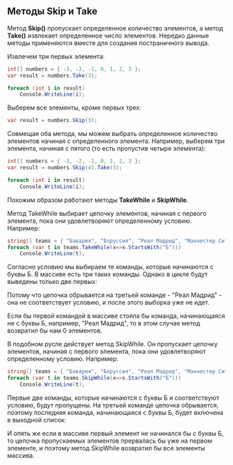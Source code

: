 ## Методы Skip и Take

Метод **Skip()** пропускает определенное количество элементов, а метод **Take()** извлекает определенное число 
элементов. Нередко данные методы применяются вместе для создания постраничного вывода.

Извлечем три первых элемента:

```cs
int[] numbers = { -3, -2, -1, 0, 1, 2, 3 };
var result = numbers.Take(3);

foreach (int i in result)
    Console.WriteLine(i);
```

Выберем все элементы, кроме первых трех:

```cs
var result = numbers.Skip(3);
```

Совмещая оба метода, мы можем выбрать определенное количество элементов начиная с определенного элемента. Например, 
выберем три элемента, начиная с пятого (то есть пропустив четыре элемента):

```cs
int[] numbers = { -3, -2, -1, 0, 1, 2, 3 };
var result = numbers.Skip(4).Take(3);

foreach (int i in result)
    Console.WriteLine(i);
```

Похожим образом работают методы **TakeWhile** и **SkipWhile**.

Метод TakeWhile выбирает цепочку элементов, начиная с первого элемента, пока они удовлетворяют определенному условию. Например:

```cs
string[] teams = { "Бавария", "Боруссия", "Реал Мадрид", "Манчестер Сити", "ПСЖ", "Барселона" };
foreach (var t in teams.TakeWhile(x=>x.StartsWith("Б")))
    Console.WriteLine(t);
```

Согласно условию мы выбираем те команды, которые начинаются с буквы Б. В массиве есть три таких команды. Однако в цикле будут выведены только две первых:

Потому что цепочка обрывается на третьей команде - "Реал Мадрид" - она не соответствует условию, и после этого выборка уже не идет.

Если бы первой командой в массиве стояла бы команда, начинающаяся не с буквы Б, например, "Реал Мадрид", то в этом случае метод возвратил бы нам 0 элементов.

В подобном русле действует метод SkipWhile. Он пропускает цепочку элементов, начиная с первого элемента, пока они удовлетворяют определенному условию. Например:

```cs
string[] teams = { "Бавария", "Боруссия", "Реал Мадрид", "Манчестер Сити", "ПСЖ", "Барселона" };
foreach (var t in teams.SkipWhile(x=>x.StartsWith("Б")))
    Console.WriteLine(t);
```

Первые две команды, которые начинаются с буквы Б и соответствуют условию, будут пропущены. На третьей команде цепочка обрывается, 
поэтому последняя команда, начинающаяся с буквы Б, будет включена в выходной список:

И опять же если в массиве первый элемент не начинался бы с буквы Б, то цепочка пропускаемых элементов прервалась бы уже на первом элементе, и поэтому 
метод SkipWhile возвратил бы все элементы массива.

